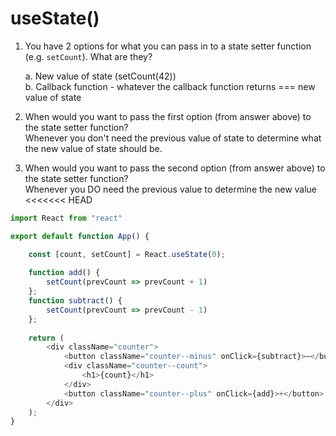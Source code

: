 # useState()
1. You have 2 options for what you can pass in to a
   state setter function (e.g. `setCount`). What are they?
   
   a. New value of state (setCount(42))  
   b. Callback function - whatever the callback function returns === new value of state


2. When would you want to pass the first option (from answer
   above) to the state setter function?  
   Whenever you don't need the previous value of state to determine what the new value of state should be.


3. When would you want to pass the second option (from answer
   above) to the state setter function?  
   Whenever you DO need the previous value to determine the new value
<<<<<<< HEAD

```javascript
import React from "react"

export default function App() {

    const [count, setCount] = React.useState(0);
    
    function add() {
        setCount(prevCount => prevCount + 1)
    };    
    function subtract() {
        setCount(prevCount => prevCount - 1)
    };
    
    return (
        <div className="counter">
            <button className="counter--minus" onClick={subtract}>–</button>
            <div className="counter--count">
                <h1>{count}</h1>
            </div>
            <button className="counter--plus" onClick={add}>+</button>
        </div>
    );
}
```